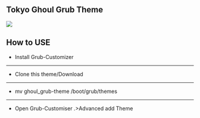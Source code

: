 ## Tokyo Ghoul Grub Theme

![](https://github.com/semimqmo/sekiro_grub_theme/blob/main/ghoulgrub.png?raw=true)

## How to USE

* Install Grub-Customizer </br>
-------------------------------
* Clone this theme/Download </br>
-------------------------------
* mv ghoul_grub-theme /boot/grub/themes</br>
-------------------------------
* Open Grub-Customiser .>Advanced add Theme
